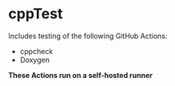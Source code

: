# cppTest
Includes testing of the following GitHub Actions:
<ul>
    <li>cppcheck</li>
    <li>Doxygen</li>
</ul>

<b>These Actions run on a self-hosted runner</b>


